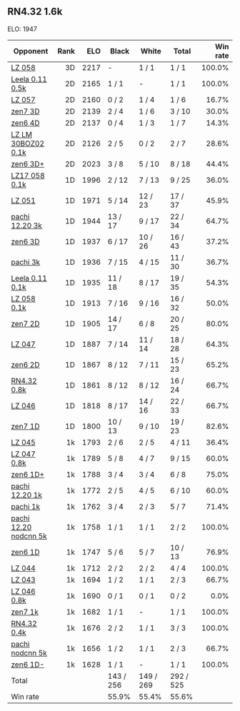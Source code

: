 ## RN4.32 1.6k ##

ELO: 1947

Opponent | Rank | ELO | Black | White | Total | Win rate
---------|-----:|----:|-------|-------|-------|-------:
[LZ 058](LZ%20058.md) | 3D | 2217 | - | 1 / 1 | 1 / 1 | 100.0%
[Leela 0.11 0.5k](Leela%200.11%200.5k.md) | 2D | 2165 | 1 / 1 | - | 1 / 1 | 100.0%
[LZ 057](LZ%20057.md) | 2D | 2160 | 0 / 2 | 1 / 4 | 1 / 6 | 16.7%
[zen7 3D](zen7%203D.md) | 2D | 2139 | 2 / 4 | 1 / 6 | 3 / 10 | 30.0%
[zen6 4D](zen6%204D.md) | 2D | 2137 | 0 / 4 | 1 / 3 | 1 / 7 | 14.3%
[LZ LM 30BOZ02 0.1k](LZ%20LM%2030BOZ02%200.1k.md) | 2D | 2126 | 2 / 5 | 0 / 2 | 2 / 7 | 28.6%
[zen6 3D+](zen6%203D+.md) | 2D | 2023 | 3 / 8 | 5 / 10 | 8 / 18 | 44.4%
[LZ17 058 0.1k](LZ17%20058%200.1k.md) | 1D | 1996 | 2 / 12 | 7 / 13 | 9 / 25 | 36.0%
[LZ 051](LZ%20051.md) | 1D | 1971 | 5 / 14 | 12 / 23 | 17 / 37 | 45.9%
[pachi 12.20 3k](pachi%2012.20%203k.md) | 1D | 1944 | 13 / 17 | 9 / 17 | 22 / 34 | 64.7%
[zen6 3D](zen6%203D.md) | 1D | 1937 | 6 / 17 | 10 / 26 | 16 / 43 | 37.2%
[pachi 3k](pachi%203k.md) | 1D | 1936 | 7 / 15 | 4 / 15 | 11 / 30 | 36.7%
[Leela 0.11 0.1k](Leela%200.11%200.1k.md) | 1D | 1935 | 11 / 18 | 8 / 17 | 19 / 35 | 54.3%
[LZ 058 0.1k](LZ%20058%200.1k.md) | 1D | 1913 | 7 / 16 | 9 / 16 | 16 / 32 | 50.0%
[zen7 2D](zen7%202D.md) | 1D | 1905 | 14 / 17 | 6 / 8 | 20 / 25 | 80.0%
[LZ 047](LZ%20047.md) | 1D | 1887 | 7 / 14 | 11 / 14 | 18 / 28 | 64.3%
[zen6 2D](zen6%202D.md) | 1D | 1867 | 8 / 12 | 7 / 11 | 15 / 23 | 65.2%
[RN4.32 0.8k](RN4.32%200.8k.md) | 1D | 1861 | 8 / 12 | 8 / 12 | 16 / 24 | 66.7%
[LZ 046](LZ%20046.md) | 1D | 1818 | 8 / 17 | 14 / 16 | 22 / 33 | 66.7%
[zen7 1D](zen7%201D.md) | 1D | 1800 | 10 / 13 | 9 / 10 | 19 / 23 | 82.6%
[LZ 045](LZ%20045.md) | 1k | 1793 | 2 / 6 | 2 / 5 | 4 / 11 | 36.4%
[LZ 047 0.8k](LZ%20047%200.8k.md) | 1k | 1789 | 5 / 8 | 4 / 7 | 9 / 15 | 60.0%
[zen6 1D+](zen6%201D+.md) | 1k | 1788 | 3 / 4 | 3 / 4 | 6 / 8 | 75.0%
[pachi 12.20 1k](pachi%2012.20%201k.md) | 1k | 1772 | 2 / 5 | 4 / 5 | 6 / 10 | 60.0%
[pachi 1k](pachi%201k.md) | 1k | 1762 | 3 / 4 | 2 / 3 | 5 / 7 | 71.4%
[pachi 12.20 nodcnn 5k](pachi%2012.20%20nodcnn%205k.md) | 1k | 1758 | 1 / 1 | 1 / 1 | 2 / 2 | 100.0%
[zen6 1D](zen6%201D.md) | 1k | 1747 | 5 / 6 | 5 / 7 | 10 / 13 | 76.9%
[LZ 044](LZ%20044.md) | 1k | 1712 | 2 / 2 | 2 / 2 | 4 / 4 | 100.0%
[LZ 043](LZ%20043.md) | 1k | 1694 | 1 / 2 | 1 / 1 | 2 / 3 | 66.7%
[LZ 046 0.8k](LZ%20046%200.8k.md) | 1k | 1690 | 0 / 1 | 0 / 1 | 0 / 2 | 0.0%
[zen7 1k](zen7%201k.md) | 1k | 1682 | 1 / 1 | - | 1 / 1 | 100.0%
[RN4.32 0.4k](RN4.32%200.4k.md) | 1k | 1676 | 2 / 2 | 1 / 1 | 3 / 3 | 100.0%
[pachi nodcnn 5k](pachi%20nodcnn%205k.md) | 1k | 1656 | 1 / 2 | 1 / 1 | 2 / 3 | 66.7%
[zen6 1D-](zen6%201D-.md) | 1k | 1628 | 1 / 1 | - | 1 / 1 | 100.0%
Total | | | 143 / 256 | 149 / 269 | 292 / 525 | 
Win rate| | | 55.9% | 55.4% | 55.6% | 
